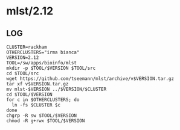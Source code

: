 mlst/2.12
=========

LOG
---

    CLUSTER=rackham
    OTHERCLUSTERS="irma bianca"
    VERSION=2.12
    TOOL=/sw/apps/bioinfo/mlst
    mkdir -p $TOOL/$VERSION $TOOL/src
    cd $TOOL/src
    wget https://github.com/tseemann/mlst/archive/v$VERSION.tar.gz
    tar xf v$VERSION.tar.gz
    mv mlst-$VERSION ../$VERSION/$CLUSTER
    cd $TOOL/$VERSION
    for c in $OTHERCLUSTERS; do
      ln -fs $CLUSTER $c
    done
    chgrp -R sw $TOOL/$VERSION
    chmod -R g+rwx $TOOL/$VERSION
